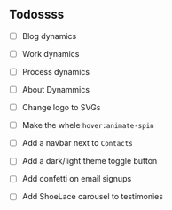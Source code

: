 
## Todossss

- [ ] Blog dynamics
- [ ] Work dynamics
- [ ] Process dynamics
- [ ] About Dynammics

- [ ] Change logo to SVGs
- [ ] Make the whele `hover:animate-spin`

- [ ] Add a navbar next to `Contacts`
- [ ] Add a dark/light theme toggle button
- [ ] Add confetti on email signups

- [ ] Add ShoeLace carousel to testimonies